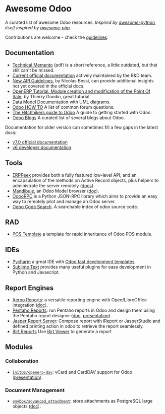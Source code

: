 Awesome Odoo
============

A curated list of awesome Odoo resources.
*Inspired by [awesome-python](https://github.com/vinta/awesome-python), itself inspired by  [awesome-php](https://github.com/ziadoz/awesome-php).*

Contributions are welcome - check the [guidelines](CONTRIBUTING.md).

Documentation
-------------

- [Technical Memento](https://www.odoo.com/files/memento/OpenERP_Technical_Memento_latest.pdf) (pdf) is a short reference, a little outdated, but that still can't be missed.
- [Current official documentation](https://www.odoo.com/documentation/8.0/) actively maintained by the R&D team.
- [New API Guidelines](http://odoo-new-api-guide-line.readthedocs.org/), by Nicolas Bessi, can provide additional insights not yet covered in the official docs.
- [OpenERP Tutorial: Module creation and modification of the Point Of Sale](http://thierry-godin.developpez.com/openerp/tutorial-module-creation-pos-modification-english-version/#), by Thierry Goodin, great tutorial.
- [Data Model Documentation](http://useopenerp.com/v8) with UML diagrams.
- [Odoo HOW TO](https://www.odoo.com/forum/how-to) A list of common forum questions.
- [The Hitchhikers guide to Odoo](https://www.odoo.com/forum/help-1/question/the-hitchhikers-guide-to-odoo-71524) A guide to getting started with Odoo.
- [Odoo Blogs](https://www.odoo.com/forum/help-1/question/what-blogs-tutorials-forums-exist-about-odoo-68797) A curated list of several blogs about Odoo.

Documentation for older version can sometimes fill a few gaps in the latest docs:
- [v7.0 official documentation](https://doc.odoo.com/)
- [v6 developer documentation](http://openerp-server.readthedocs.org/en/latest/index.html)

Tools
-----
- [ERPPeek](https://pypi.python.org/pypi/ERPpeek) provides both a fully featured low-level API, and an encapsulation of the methods on Active Record objects, plus helpers to administrate the server remotely ([docs](http://erppeek.readthedocs.org)).
- [Mandibule](https://bitbucket.org/mandibule/mandibule), an Odoo Model browser ([doc](http://mandibule.bitbucket.org/)).
- [OdooRPC](https://github.com/osiell/odoorpc) is a Python JSON-RPC library which aims to provide an easy way to remotely pilot and manage an Odoo server.
- [Odoo Code Search](http://www.odoo-code-search.com/). A searchable index of odoo source code.

RAD
---
- [POS Template](https://github.com/haroldtamo/Odoo-Pos-Inheritance-Template) a template for rapid inheritance of Odoo POS module.

IDEs
----
- [Pycharm](http://www.jetbrains.com/pycharm/) a great IDE with [Odoo fast development templates](https://github.com/mohamedmagdy/odoo-pycharm-templates).
- [Sublime Text](http://www.sublimetext.com/) provides many useful plugins for ease development in Python and Javascript.

Report Engines
--------------
- [Aeroo Reports](https://github.com/aeroo/aeroo_reports): a versatile reporting engine with Open/LibreOffice integration ([doc](http://www.alistek.com/wiki/index.php/Main_Page)).
- [Pentaho Reports](https://github.com/WillowIT/Pentaho-reports-for-OpenERP): run Pentaho reports in Odoo and design them using the Pentaho report designer ([doc](https://github.com/WillowIT/Pentaho-reports-for-OpenERP/wiki), [presentation](http://www.slideshare.net/openobject/openerp-pentaho-integration-willowit)).
- [Jasper Report Server](https://github.com/mga-team-odoo/jasperserver): Compose report with iReport or JasperStudio and defined printing action in odoo to retrieve the report seamlessly.
- [Birt Reports](https://github.com/vaab/report_birt) Use [Birt Viewer](http://eclipse.org/birt/documentation/integrating/viewer-setup.php) to generate a report

Modules
-------

### Collaboration
- [`initOS/openerp-dav`](https://github.com/initOS/openerp-dav): vCard and CardDAV support for Odoo ([presentation](http://www.slideshare.net/initOS/webdav-caldav-co-in-odoo)).

### Document Management
- [`anybox/advanced_attachment`](https://bitbucket.org/anybox/advanced_attachment): store attachments as PostgreSQL large objects ([doc](http://anybox.fr/blog/postgresql-large-object-storage-for-odoo)).
